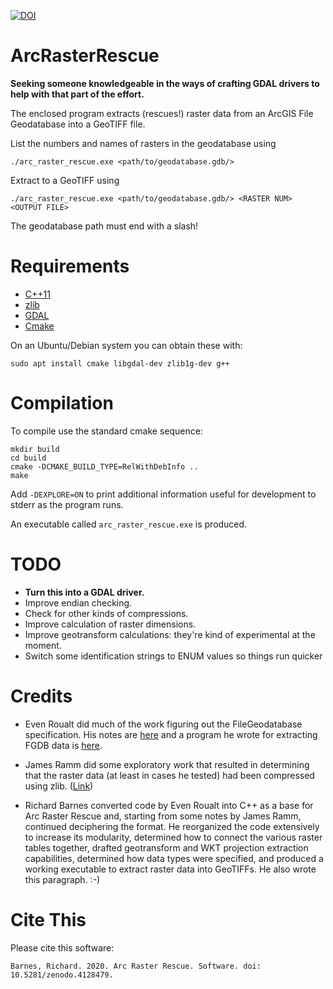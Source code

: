 [![DOI](https://zenodo.org/badge/66634837.svg)](https://zenodo.org/badge/latestdoi/66634837)

ArcRasterRescue
===============

**Seeking someone knowledgeable in the ways of crafting GDAL drivers to help with that part of the effort.**

The enclosed program extracts (rescues!) raster data from an ArcGIS File
Geodatabase into a GeoTIFF file.

List the numbers and names of rasters in the geodatabase using

    ./arc_raster_rescue.exe <path/to/geodatabase.gdb/>

Extract to a GeoTIFF using

    ./arc_raster_rescue.exe <path/to/geodatabase.gdb/> <RASTER NUM> <OUTPUT FILE>

The geodatabase path must end with a slash!

Requirements
============

* [C++11](https://en.wikipedia.org/wiki/C%2B%2B11)
* [zlib](http://www.zlib.net/)
* [GDAL](http://www.gdal.org/)
* [Cmake](https://cmake.org/)

On an Ubuntu/Debian system you can obtain these with:

    sudo apt install cmake libgdal-dev zlib1g-dev g++

Compilation
===========

To compile use the standard cmake sequence:

    mkdir build
    cd build
    cmake -DCMAKE_BUILD_TYPE=RelWithDebInfo ..
    make

Add `-DEXPLORE=ON` to print additional information useful for development to
stderr as the program runs.

An executable called `arc_raster_rescue.exe` is produced.

TODO
====

 * **Turn this into a GDAL driver.**
 * Improve endian checking.
 * Check for other kinds of compressions.
 * Improve calculation of raster dimensions.
 * Improve geotransform calculations: they're kind of experimental at the moment.
 * Switch some identification strings to ENUM values so things run quicker


Credits
=======

* Even Roualt did much of the work figuring out the FileGeodatabase specification. His notes are [here](https://github.com/rouault/dump_gdbtable/wiki/FGDB-Spec) and a program he wrote for extracting FGDB data is [here](https://github.com/rouault/dump_gdbtable).

* James Ramm did some exploratory work that resulted in determining that the raster data (at least in cases he tested) had been compressed using zlib. ([Link](http://lists.osgeo.org/pipermail/gdal-dev/2016-July/044761.html))

* Richard Barnes converted code by Even Roualt into C++ as a base for Arc Raster Rescue and, starting from some notes by James Ramm, continued deciphering the format. He reorganized the code extensively to increase its modularity, determined how to connect the various raster tables together, drafted geotransform and WKT projection extraction capabilities, determined how data types were specified, and produced a working executable to extract raster data into GeoTIFFs. He also wrote this paragraph. :-)



Cite This
=========

Please cite this software:

    Barnes, Richard. 2020. Arc Raster Rescue. Software. doi: 10.5281/zenodo.4128479.
